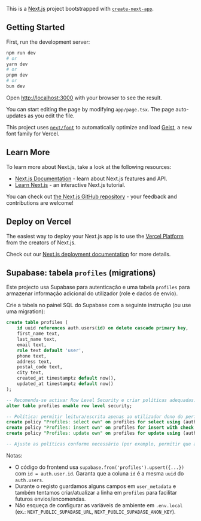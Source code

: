 This is a [Next.js](https://nextjs.org) project bootstrapped with [`create-next-app`](https://nextjs.org/docs/app/api-reference/cli/create-next-app).

## Getting Started

First, run the development server:

```bash
npm run dev
# or
yarn dev
# or
pnpm dev
# or
bun dev
```

Open [http://localhost:3000](http://localhost:3000) with your browser to see the result.

You can start editing the page by modifying `app/page.tsx`. The page auto-updates as you edit the file.

This project uses [`next/font`](https://nextjs.org/docs/app/building-your-application/optimizing/fonts) to automatically optimize and load [Geist](https://vercel.com/font), a new font family for Vercel.

## Learn More

To learn more about Next.js, take a look at the following resources:

- [Next.js Documentation](https://nextjs.org/docs) - learn about Next.js features and API.
- [Learn Next.js](https://nextjs.org/learn) - an interactive Next.js tutorial.

You can check out [the Next.js GitHub repository](https://github.com/vercel/next.js) - your feedback and contributions are welcome!

## Deploy on Vercel

The easiest way to deploy your Next.js app is to use the [Vercel Platform](https://vercel.com/new?utm_medium=default-template&filter=next.js&utm_source=create-next-app&utm_campaign=create-next-app-readme) from the creators of Next.js.

Check out our [Next.js deployment documentation](https://nextjs.org/docs/app/building-your-application/deploying) for more details.

## Supabase: tabela `profiles` (migrations)

Este projecto usa Supabase para autenticação e uma tabela `profiles` para armazenar informação adicional do utilizador (role e dados de envio).

Crie a tabela no painel SQL do Supabase com a seguinte instrução (ou use uma migration):

```sql
create table profiles (
	id uuid references auth.users(id) on delete cascade primary key,
	first_name text,
	last_name text,
	email text,
	role text default 'user',
	phone text,
	address text,
	postal_code text,
	city text,
	created_at timestamptz default now(),
	updated_at timestamptz default now()
);

-- Recomenda-se activar Row Level Security e criar políticas adequadas.
alter table profiles enable row level security;

-- Política: permitir leitura/escrita apenas ao utilizador dono do perfil
create policy "Profiles: select own" on profiles for select using (auth.uid() = id);
create policy "Profiles: insert own" on profiles for insert with check (auth.uid() = id);
create policy "Profiles: update own" on profiles for update using (auth.uid() = id) with check (auth.uid() = id);

-- Ajuste as políticas conforme necessário (por exemplo, permitir que admins leiam todos os perfis).
```

Notas:
- O código do frontend usa `supabase.from('profiles').upsert({...})` com `id = auth.user.id`. Garanta que a coluna `id` é a mesma `uuid` do `auth.users`.
- Durante o registo guardamos alguns campos em `user_metadata` e também tentamos criar/atualizar a linha em `profiles` para facilitar futuros envios/encomendas.
- Não esqueça de configurar as variáveis de ambiente em `.env.local` (ex.: `NEXT_PUBLIC_SUPABASE_URL`, `NEXT_PUBLIC_SUPABASE_ANON_KEY`).
